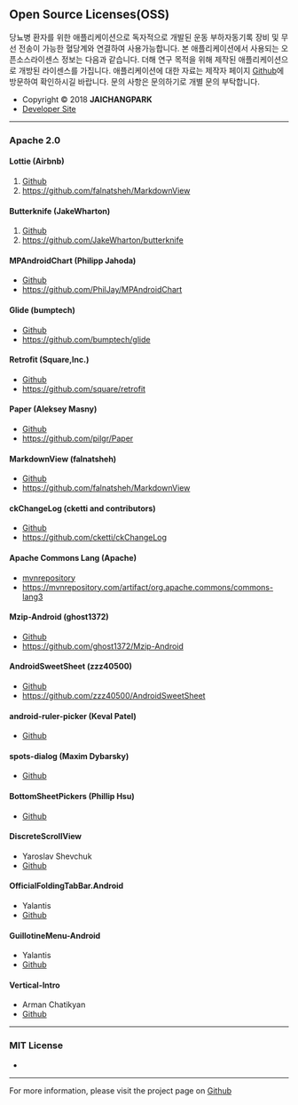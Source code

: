 ## Open Source Licenses(OSS)

당뇨병 환자를 위한 애플리케이션으로 독자적으로 개발된 운동 부하자동기록 장비 및 무선 전송이 가능한 혈당계와 연결하여 사용가능합니다.
본 애플리케이션에서 사용되는 오픈소스라이센스 정보는 다음과 같습니다.
더해 연구 목적을 위해 제작된 애플리케이션으로 개방된 라이센스를 가집니다.
애플리케이션에 대한 자료는 제작자 페이지 [Github](https://github.com/JAICHANGPARK/Android_DiaFits)에 방문하여 
확인하시길 바랍니다. 문의 사항은 문의하기로 개별 문의 부탁합니다.

- Copyright © 2018 **JAICHANGPARK** 
- [Developer Site](https://github.com/JAICHANGPARK)

***
### Apache 2.0 

#### Lottie (Airbnb)
  1. [Github](https://github.com/airbnb/lottie-android) 
  2. https://github.com/falnatsheh/MarkdownView


#### Butterknife (JakeWharton)
1. [Github](https://github.com/JakeWharton/butterknife) 
2. https://github.com/JakeWharton/butterknife


#### MPAndroidChart (Philipp Jahoda)
- [Github](https://github.com/PhilJay/MPAndroidChart)
- https://github.com/PhilJay/MPAndroidChart


#### Glide (bumptech)
- [Github](https://github.com/bumptech/glide)
- https://github.com/bumptech/glide


#### Retrofit (Square,Inc.)
- [Github](https://github.com/square/retrofit)
- https://github.com/square/retrofit


#### Paper (Aleksey Masny)
- [Github](https://github.com/pilgr/Paper)
- https://github.com/pilgr/Paper


#### MarkdownView (falnatsheh)
- [Github](https://github.com/falnatsheh/MarkdownView) 
-  https://github.com/falnatsheh/MarkdownView



#### ckChangeLog (cketti and contributors)
- [Github](https://github.com/cketti/ckChangeLog)
- https://github.com/cketti/ckChangeLog


#### Apache Commons Lang (Apache)
- [mvnrepository](https://mvnrepository.com/artifact/org.apache.commons/commons-lang3)
- https://mvnrepository.com/artifact/org.apache.commons/commons-lang3


#### Mzip-Android (ghost1372)
- [Github](https://github.com/ghost1372/Mzip-Android)
- https://github.com/ghost1372/Mzip-Android


#### AndroidSweetSheet (zzz40500)
- [Github](https://github.com/zzz40500/AndroidSweetSheet)
- https://github.com/zzz40500/AndroidSweetSheet

#### android-ruler-picker (Keval Patel)
- [Github](https://github.com/kevalpatel2106/android-ruler-picker)

#### spots-dialog (Maxim Dybarsky)
- [Github](https://github.com/d-max/spots-dialog)

#### BottomSheetPickers (Phillip Hsu)
- [Github](https://github.com/philliphsu/BottomSheetPickers)

#### DiscreteScrollView 
- Yaroslav Shevchuk
- [Github](https://github.com/yarolegovich/DiscreteScrollView)

#### OfficialFoldingTabBar.Android 
- Yalantis
- [Github](https://github.com/Yalantis/OfficialFoldingTabBar.Android)

#### GuillotineMenu-Android 
- Yalantis
- [Github](https://github.com/Yalantis/GuillotineMenu-Android)

#### Vertical-Intro 
- Arman Chatikyan
- [Github](https://github.com/armcha/Vertical-Intro)


***


### MIT License

-

***


For more information, please visit the project page on [Github](https://github.com/JAICHANGPARK)